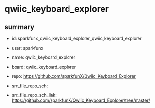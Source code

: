 # qwiic_keyboard_explorer
 
## summary 
* id: sparkfunx_qwiic_keyboard_explorer_qwiic_keyboard_explorer
* user: sparkfunx
* name: qwiic_keyboard_explorer
* board: qwiic_keyboard_explorer
* repo: https://github.com/sparkfunX/Qwiic_Keyboard_Explorer



* src_file_repo_sch: 
* src_file_repo_sch_link: https://github.com/sparkfunX/Qwiic_Keyboard_Explorer/tree/master/




